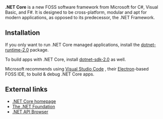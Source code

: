 **.NET Core** is a new FOSS software framework from Microsoft for C#, Visual Basic, and F#. It is designed to be cross-platform, modular and apt for modern applications, as opposed to its predecessor, the .NET Framework.

## Installation

If you only want to run .NET Core managed applications, install the [dotnet-runtime-2.0](https://aur.archlinux.org/packages/dotnet-runtime-2.0/) package.

To build apps with .NET Core, install [dotnet-sdk-2.0](https://aur.archlinux.org/packages/dotnet-sdk-2.0/) as well.

Microsoft recommends using [Visual Studio Code](/index.php/Visual_Studio_Code "Visual Studio Code") , their [Electron](https://electron.atom.io/)-based FOSS IDE, to build & debug .NET Core apps.

## External links

*   [.NET Core homepage](https://www.microsoft.com/net/core/platform)
*   [The .NET Foundation](https://github.com/dotnet)
*   [.NET API Browser](https://docs.microsoft.com/en-us/dotnet/api/index)